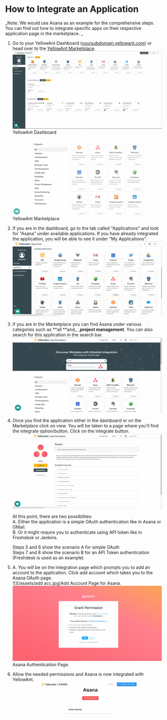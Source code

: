 # **How to Integrate an Application**

_Note: We would use Asana as an example for the comprehensive steps. You can find out how to integrate specific apps on their respective application page in the marketplace. _

1. Go to your YellowAnt Dashboard \([yoursubdomain.yellowant.com](/yoursubdomain.yellowant.com)\) or head over to the [YellowAnt Marketplace](https://www.yellowant.com/marketplace).  
   ![](/assets/Overview.jpg)YellowAnt Dashboard

   ![](/assets/app_categories.jpg)YellowAnt Marketplace

2. If you are in the dashboard, go to the tab called "Applications" and look for "Asana" under available applications. If you have already integrated the application, you will be able to see it under "My Applications".  
   ![](/assets/app_select.jpg)

3. If you are in the Marketplace you can find Asana under various categories such as **all **and_ _**project management**. You can also search for this application in the search bar.  
   ![](/assets/mpsel.jpg)

4. Once you find the application either in the dashboard or on the Marketplace click on view. You will be taken to a page where you'll find the integrate option/button. Click on the integrate button.  
   ![](/assets/intepage.jpg)

   At this point, there are two possiblities:  
   A. Either the application is a simple OAuth authentication like in Asana or GMail.  
   B. Or it might require you to authenticate using API token like in Freshdesk or Jenkins.

   Steps 5 and 6 show the scenario A for simple OAuth  
   Steps 7 and 8 show the scenario B for an API Token authentication \(Freshdesk is used as an example\)

5. A. You will be on the integration page which prompts you to add an account to the application. Click add account which takes you to the Asana OAuth page.  
   ![](/assets/add acc.jpg)Add Account Page for Asana.  
   ![](/assets/asana.jpg)Asana Authentication Page.

6. Allow the needed permissions and Asana is now integrated with YellowAnt.  
   ![](/assets/asanaadded.jpg)



